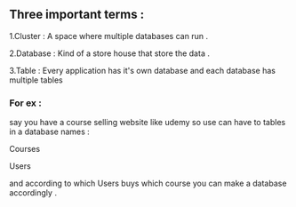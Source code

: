 ## Three important terms : 


1.Cluster : A space where multiple databases can run . 

2.Database : Kind of a store house that store the data . 

3.Table : Every application has it's own database and each database has multiple tables  

### For ex :

say you have a course selling website like udemy so use can have to tables in a database names : 

Courses 

Users 

and according to which Users buys which course you can make a database accordingly . 